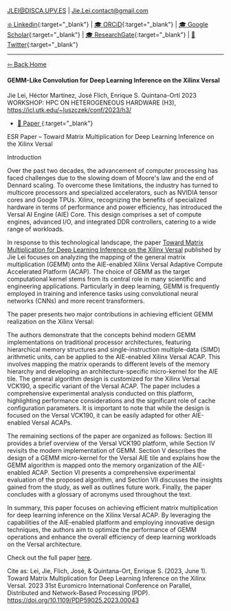 JLEI@DISCA.UPV.ES | Jie.Lei.contact@gmail.com 
 
[❇️ Linkedin](https://www.linkedin.com/in/jie-l-142889139/){:target="_blank"} 
  |
[🎓 ORCiD](https://orcid.org/0000-0002-9998-9503){:target="_blank"} 
  |   [🎓 Google Scholar](https://scholar.google.com/citations?user=g0nZZiMAAAAJ&hl=en&oi=ao){:target="_blank"} 
  |   [🎓 ResearchGate](https://www.researchgate.net/profile/Jie-Lei-2){:target="_blank"}
 |   [🐧 Twitter](https://twitter.com/That_JieLei){:target="_blank"}

---

[⇦ Back Home](https://jiegh.github.io/about/)

#### **GEMM-Like Convolution for Deep Learning Inference on the Xilinx Versal**
Jie Lei, Héctor Martínez, José Flich, Enrique S. Quintana-Ortí
2023 WORKSHOP: HPC ON HETEROGENEOUS HARDWARE (H3), https://icl.utk.edu/~luszczek/conf/2023/h3/

- [📜 Paper ](https://github.com/JieGH/about/raw/d60e16e2edb045a473c70a8203b3ce8c6ffb8bfd/H32023/2023_H3_Convolution_on_Versal.pdf){:target="_blank"}

<!-- - [📽 Presentation](https://github.com/JieGH/about/raw/gh-pages/H32023/keynote.pdf){:target="_blank"} -->



ESR Paper – Toward Matrix Multiplication for Deep Learning Inference on the Xilinx Versal

Introduction

Over the past two decades, the advancement of computer processing has faced challenges due to the slowing down of Moore's law and the end of Dennard scaling. To overcome these limitations, the industry has turned to multicore processors and specialized accelerators, such as NVIDIA tensor cores and Google TPUs. Xilinx, recognizing the benefits of specialized hardware in terms of performance and power efficiency, has introduced the Versal AI Engine (AIE) Core. This design comprises a set of compute engines, advanced I/O, and integrated DDR controllers, catering to a wide range of workloads.

In response to this technological landscape, the paper [Toward Matrix Multiplication for Deep Learning Inference on the Xilinx Versal](https://zenodo.org/record/8009676) published by Jie Lei focuses on analyzing the mapping of the general matrix multiplication (GEMM) onto the AIE-enabled Xilinx Versal Adaptive Compute Accelerated Platform (ACAP). The choice of GEMM as the target computational kernel stems from its central role in many scientific and engineering applications. Particularly in deep learning, GEMM is frequently employed in training and inference tasks using convolutional neural networks (CNNs) and more recent transformers.

The paper presents two major contributions in achieving efficient GEMM realization on the Xilinx Versal:

The authors demonstrate that the concepts behind modern GEMM implementations on traditional processor architectures, featuring hierarchical memory structures and single-instruction multiple-data (SIMD) arithmetic units, can be applied to the AIE-enabled Xilinx Versal ACAP. This involves mapping the matrix operands to different levels of the memory hierarchy and developing an architecture-specific micro-kernel for the AIE tile.
The general algorithm design is customized for the Xilinx Versal VCK190, a specific variant of the Versal ACAP. The paper includes a comprehensive experimental analysis conducted on this platform, highlighting performance considerations and the significant role of cache configuration parameters.
It is important to note that while the design is focused on the Versal VCK190, it can be easily adapted for other AIE-enabled Versal ACAPs.

The remaining sections of the paper are organized as follows: Section III provides a brief overview of the Versal VCK190 platform, while Section IV revisits the modern implementation of GEMM. Section V describes the design of a GEMM micro-kernel for the Versal AIE tile and explains how the GEMM algorithm is mapped onto the memory organization of the AIE-enabled ACAP. Section VI presents a comprehensive experimental evaluation of the proposed algorithm, and Section VII discusses the insights gained from the study, as well as outlines future work. Finally, the paper concludes with a glossary of acronyms used throughout the text.

In summary, this paper focuses on achieving efficient matrix multiplication for deep learning inference on the Xilinx Versal ACAP. By leveraging the capabilities of the AIE-enabled platform and employing innovative design techniques, the authors aim to optimize the performance of GEMM operations and enhance the overall efficiency of deep learning workloads on the Versal architecture.

Check out the full paper [here](https://zenodo.org/record/8009676).

Cite as: Lei, Jie, Flich, José, & Quintana-Ort, Enrique S. (2023, June 1). Toward Matrix Multiplication for Deep Learning Inference on the Xilinx Versal. 2023 31st Euromicro International Conference on Parallel, Distributed and Network-Based Processing (PDP). https://doi.org/10.1109/PDP59025.2023.00043


